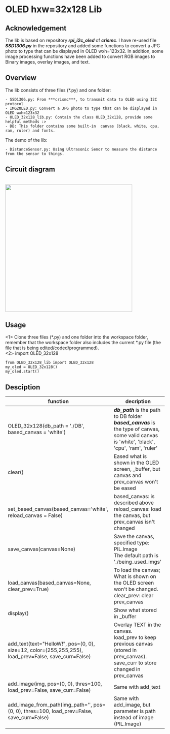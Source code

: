 # OLED hxw=32x128 Lib
## Acknowledgement
The lib is based on repository ***rpi_i2c_oled*** of ***crismc***. I have re-used file ***SSD1306.py*** in the repository and added some functions to convert a JPG photo to type that can be displayed in OLED wxh=123x32. In addition, some image processing functions have been added to convert RGB images to Binary images, overlay images, and text.
## Overview

The lib consists of three files (*.py) and one folder:

    - SSD1306.py: From ***crismc***, to transmit data to OLED using I2C protocol
    - IMG2OLED.py: Convert a JPG photo to type that can be displayed in OLED wxh=123x32
    - OLED_32x128_lib.py: Contain the class OLED_32x128, provide some helpful methods :>
    - DB: This folder contains some built-in  canvas (black, white, cpu, ram, ruler) and fonts.

The demo of the lib:

    - DistanceSensor.py: Using Ultrasonic Senor to measure the distance from the sensor to things.
## Circuit diagram
<br>
<img src="https://github.com/ngxx-fus/mini_projects/assets/75427876/54bb5066-a666-4abc-af17-44934a3cc406" width="401">
<br>

## Usage
<1> Clone three files (*.py) and one folder into the workspace folder, remember that the workspace folder also includes the current *.py file (the file that is being edited/coded/programmed). 
<br><2> import OLED_32x128 

    from OLED_32x128_lib import OLED_32x128
    my_oled = OLED_32x128()
    my_oled.start()

## Desciption
| function    | decription |
| -------- | ------- |
| OLED_32x128(db_path = './DB', based_canvas = 'white')  |  ***db_path*** is the path to DB folder <br>***based_canvas*** is the type of canvas, some valid canvas is 'white', 'black', 'cpu', 'ram', 'ruler'   |
| clear()           | Eased what is shown in the OLED screen, _buffer, but canvas and prev_canvas won't be eased        |
| set_based_canvas(based_canvas='white', reload_canvas = False)          |  based_canvas: is described above <br> reload_canvas: load the canvas, but prev_canvas isn't changed       |
| save_canvas(canvas=None)          | Save the canvas, specified type: PIL.Image <br>The default path is './being_used_imgs'       |
| load_canvas(based_canvas=None, clear_prev=True)          | To load the canvas; What is shown on the OLED screen won't be changed. <br>clear_prev: clear prev_canvas         |
| display()          | Show what stored in _buffer        |
| add_text(text="HelloW!", pos=(0, 0), size=12, color=(255,255,255), load_prev=False, save_curr=False)          | Overlay TEXT in the canvas.<br> load_prev to keep previous canvas (stored in prev_canvas).<br>save_curr to store changed in prev_canvas        |
| add_image(img, pos=(0, 0), thres=100, load_prev=False, save_curr=False)          |   Same with add_text      |
| add_image_from_path(img_path='', pos=(0, 0), thres=100, load_prev=False, save_curr=False) | Same with add_image, but parameter is path instead of image (PIL.Image) |
